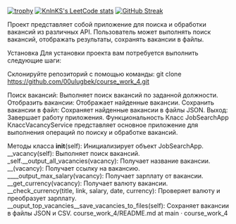 [![trophy](https://github-profile-trophy.vercel.app/?username=ryo-ma)](https://github.com/ryo-ma/github-profile-trophy)
[![KnlnKS's LeetCode stats](https://leetcode-stats-six.vercel.app/api?username=KnlnKS)](https://github.com/00ulugbek00/leetcode-stats)
[![GitHub Streak](https://github-readme-streak-stats.herokuapp.com/?00ulugbek00r=DenverCoder1)](https://git.io/streak-stats)



Проект  представляет собой приложение для поиска и обработки вакансий из различных API. Пользователь может выполнять поиск вакансий, отображать результаты, сохранять вакансии в файлы.

Установка
Для установки проекта вам потребуется выполнить следующие шаги:

Склонируйте репозиторий с помощью команды:
   git clone https://github.com/00ulugbek/course_work_4.git


Поиск вакансий: Выполняет поиск вакансий по заданной должности.
Отобразить вакансии: Отображает найденные вакансии.
Сохранить вакансии в файл: Сохраняет найденные вакансии в файлы JSON.
Выход: Завершает работу приложения.
Функциональность
Класс JobSearchApp
КлассVacancyService представляет основное приложение для выполнения операций по поиску и обработке вакансий.

Методы класса
__init__(self): Инициализирует объект JobSearchApp.
__vacancy(self): Выполняет поиск вакансий.
_self.__output_all_vacancies(vacancy): Получает название вакансии.
__(vacancy): Получает ссылку на вакансию.
____output_max_salary(vacancy): Получает зарплату от вакансии.
__get_currency(vacancy): Получает валюту вакансии.
__check_currency(title, link, salary, date, currency): Проверяет валюту и преобразует зарплату.
__ouput_top_vacancies__save_vacancies_to_files(self): Сохраняет вакансии в файлы JSON и CSV. 
course_work_4/README.md at main · course_work_4
